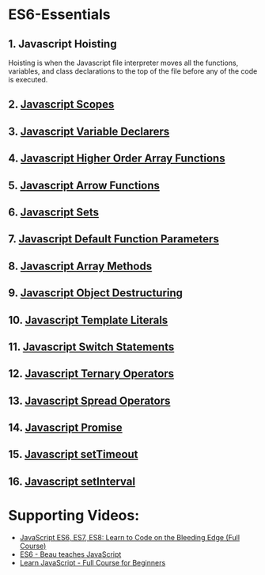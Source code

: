 # ES6-Essentials

## 1. Javascript Hoisting
Hoisting is when the Javascript file interpreter moves all the functions, variables, and class declarations to the top of the file before any of the code is executed.
## 2. [Javascript Scopes](https://github.com/TluwaniMS/Guide-Of-Javascript-Scopes)
## 3. [Javascript Variable Declarers](https://github.com/TluwaniMS/Javascript-Variable-Declarers)
## 4. [Javascript Higher Order Array Functions](https://github.com/TluwaniMS/Javascript-Higher-Order-Array-Functions)
## 5. [Javascript Arrow Functions](https://github.com/TluwaniMS/Javascript-Arrow-Functions)
## 6. [Javascript Sets](https://github.com/TluwaniMS/Javascript-Sets)
## 7. [Javascript Default Function Parameters](https://github.com/TluwaniMS/Javascript-Default-Function-Parameters)
## 8. [Javascript Array Methods](https://github.com/TluwaniMS/Javascript-Array-Methods)
## 9. [Javascript Object Destructuring](https://github.com/TluwaniMS/Javascript-Object-Destructuring)
## 10. [Javascript Template Literals](https://github.com/TluwaniMS/Javascript-template-Literals)
## 11. [Javascript Switch Statements](https://github.com/TluwaniMS/Javascript-Switch-Statement)
## 12. [Javascript Ternary Operators](https://github.com/TluwaniMS/Javascript-Ternary-Operator)
## 13. [Javascript Spread Operators](https://github.com/TluwaniMS/Javascript-Spread-Operators)
## 14. [Javascript Promise](https://github.com/TluwaniMS/Javascript-Promise)
## 15. [Javascript setTimeout](https://github.com/TluwaniMS/Javascript-setTimeout)
## 16. [Javascript setInterval](https://github.com/TluwaniMS/Javascript-setInterval)

# Supporting Videos:
* [JavaScript ES6, ES7, ES8: Learn to Code on the Bleeding Edge (Full Course)](https://www.youtube.com/watch?v=nZ1DMMsyVyI&t=1120s)
* [ES6 - Beau teaches JavaScript](https://www.youtube.com/watch?v=1mgLWu69ijU&list=PLWKjhJtqVAbljtmmeS0c-CEl2LdE-eR_F)
* [Learn JavaScript - Full Course for Beginners](https://www.youtube.com/watch?v=PkZNo7MFNFg&t=2s)
